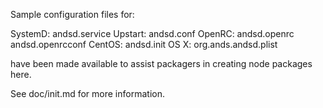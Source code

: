 Sample configuration files for:

SystemD: andsd.service
Upstart: andsd.conf
OpenRC:  andsd.openrc
         andsd.openrcconf
CentOS:  andsd.init
OS X:    org.ands.andsd.plist

have been made available to assist packagers in creating node packages here.

See doc/init.md for more information.
